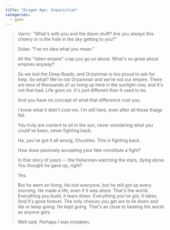 ```yaml
---
title: "Dragon Age: Inquisition"
categories:
  - game
---
```


> Varric: "What's with you and the doom stuff? Are you always this cheery or is the hole in the sky getting to you?"
> 
> Solas: "I've no idea what you mean."
> 
> All the "fallen empire" crap you go on about. What's so great about empires anyway?
> 
> So we lost the Deep Roads, and Orzammar is too proud to ask for help. So what? We're not Orzammar and we're not our empire. 
> There are tens of thousands of us living up here in the sunlight now, and it's not that bad. Life goes on. It's just different than it used to be.
> 
> And you have no concept of what that difference cost you.
> 
> I know what it didn't cost me. I'm still here, even after all those thaigs fell.
> 
> You truly are content to sit in the sun, never wondering what you could've been, never fighting back.
> 
> Ha, you've got it all wrong, Chuckles. This is fighting back.
> 
> How does passively accepting your fate constitute a fight?
> 
> In that story of yours -- the fisherman watching the stars, dying alone. You thought he gave up, right?
> 
> Yes.
> 
> But he went on living. He lost everyone, but he still got up every morning. He made a life, even if it was alone.
> That's the world. Everything you build, it tears down. Everything you've got, it takes. And it's gone forever.
> The only choices you get are to lie down and die or keep going. He kept going. That's as close to beating the world as anyone gets.
> 
> Well said. Perhaps I was mistaken.
> 

